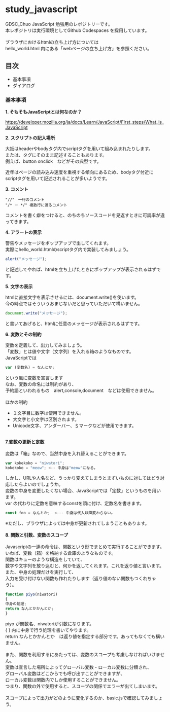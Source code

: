 # study_javascript

GDSC_Chuo JavaScript 勉強用のレポジトリーです。<br>
本レポジトリは実行環境としてGithub Codespaces を採用しています。<br>
<br>
ブラウザにおけるhtmlの立ち上げ方については<br>
hello_world.html 内にある「webページの立ち上げ方」を参照ください。<br>

## 目次
- 基本事項
- ダイアログ

### 基本事項

<strong>1. そもそもJavaScriptとは何なのか？</strong><br>

https://developer.mozilla.org/ja/docs/Learn/JavaScript/First_steps/What_is_JavaScript

<strong>2. スクリプトの記入場所</strong><br>

大抵はheaderやbodyタグ内でscriptタグを用いて組み込まれたりします。<br>
または、タグにそのまま記述することもあります。<br>
例えば、button onclick　などがその典型です。<br>

近年はページの読み込み速度を重視する傾向にあるため、bodyタグ付近にscriptタグを用いて記述されることが多いようです。<br>

<strong>3. コメント</strong><br>

```
"//"　一行のコメント 
"/* － */" 複数行に渡るコメント 
```

コメントを書く癖をつけると、のちのちソースコードを見返すときに可読率が違ってきます。<br>

<strong>4. アラートの表示</strong><br>

警告やメッセージをポップアップで出してくれます。<br>
実際にhello_world.htmlのscriptタグ内で実装してみましょう。<br>

```javascript
alert("メッセージ"); 
```

と記述してやれば、htmlを立ち上げたときにポップアップが表示されるはずです。<br>

<strong>5. 文字の表示</strong><br>
  
htmlに直接文字を表示させるには、document.write()を使います。<br>
今の時点ではそういうおまじないだと思っていただいて構いません。<br>

```javascript
document.write("メッセージ");
```

と書いてあげると、htmlに任意のメッセージが表示されるはずです。<br>
 
<strong>6. 変数とその制約</strong><br>

変数を定義して、出力してみましょう。<br>
「変数」とは値や文字（文字列）を入れる箱のようなものです。<br>
JavaScriptでは<br>

```javascript
var (変数名) = なんとか;
```

という風に変数を宣言します<br>
なお、変数の命名には制約があり、<br>
予約語といわれるもの　alert,console,document　などは使用できません。<br>
<br>
ほかの制約<br>
- １文字目に数字は使用できません。
- 大文字と小文字は区別されます。
- Unicode文字、アンダーバー、＄マークなどが使用できます。
<br>
<strong>7.変数の更新と定数</strong><br>
<br>
変数は「箱」なので、当然中身を入れ替えることができます。<br>

```javascript
var kokekoko = "niwatori";
kokekoko = "meow"; <-- 中身は"meow"になる。
```

しかし、URLや人名など、うっかり変えてしまうとまずいものに対してはどう対応したらよいのでしょうか。<br>
変数の中身を変更したくない場合、JavaScriptでは「定数」というものを用います。<br>
var の代わりに定数を意味するconstを頭に付け、定数名を書きます。<br>

```javascript
const foo = なんとか;  <--- 中身は代入以降変わらない。
```

※ただし、ブラウザによっては中身が更新されてしまうこともあります。<br>
<br>
<strong>8. 関数と引数、変数のスコープ</strong><br>
<br>
Javascriptの一連の命令は、関数という形でまとめて実行することができます。<br>
いわば、変数（箱）を格納する倉庫のようなものです。<br>
関数はキューのような構造をしていて、<br>
数字や文字列を放り込むと、何かを返してくれます。これを返り値と言います。<br>
また、中身の処理だけを実行して、<br>
入力を受け付けない関数も作れたりします（返り値のない関数もつくれちゃう）。<br>

```javascript
function piyo(niwatori)
{
中身の処理;
return なんとかかんとか;
}
```

piyo が関数名、niwatoriが引数になります。<br>
{ } 内に中身で行う処理を書いてやります。<br>
return なんとかかんとか　は返り値を指定する部分です。あってもなくても構いません。<br>
<br>
また、関数を利用するにあたっては、変数のスコープも考慮しなければいけません。<br>
変数は宣言した場所によってグローバル変数・ローカル変数に分類され、<br>
グローバル変数はどこからでも呼び出すことができますが、<br>
ローカル変数は関数内でしか使用することができません。<br>
つまり、関数の外で使用すると、スコープの関係でエラーが出てしまいます。<br>
<br>
スコープによって出力がどのように変化するのか、basic.jsで確認してみましょう。<br>
